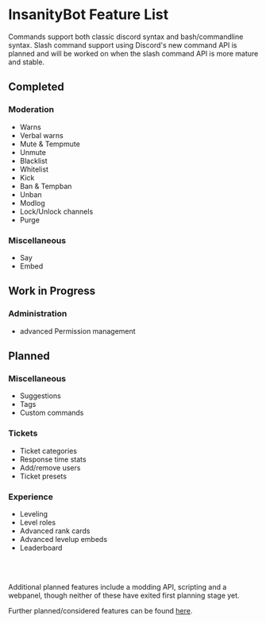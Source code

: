 # InsanityBot Feature List

Commands support both classic discord syntax and bash/commandline syntax. Slash command support using Discord's new command API is planned and will be 
worked on when the slash command API is more mature and stable.

## Completed

### Moderation

- Warns
- Verbal warns
- Mute & Tempmute
- Unmute
- Blacklist
- Whitelist
- Kick
- Ban & Tempban
- Unban
- Modlog
- Lock/Unlock channels
- Purge

### Miscellaneous

- Say
- Embed

## Work in Progress

### Administration

- advanced Permission management

## Planned

### Miscellaneous

- Suggestions
- Tags 
- Custom commands

### Tickets

- Ticket categories
- Response time stats
- Add/remove users
- Ticket presets

### Experience

- Leveling
- Level roles
- Advanced rank cards
- Advanced levelup embeds
- Leaderboard

<br/> <br/>

Additional planned features include a modding API, scripting and a webpanel, though neither of these have exited first planning stage yet.

Further planned/considered features can be found [here](https://github.com/InsanityNetwork/InsanityBot/labels/enhancement).
